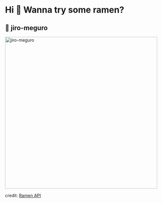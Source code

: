 
  <h1>Hi 👋 Wanna try some ramen?</h1>

  ## 🍜 jiro-meguro

  <img src=https://ramen-api.dev/images/jiro-meguro/jiro-meguro-001.jpg alt="jiro-meguro" width="500" height="auto"/>

  credit: [Ramen API](https://github.com/yusukebe/ramen-api)
  